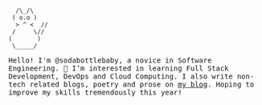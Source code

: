 
`  /\_/\`
<br>
` ( o.o )`
<br>
`  > ^ <  //`
<br>
` /     \//`
<br>
`(       )`
<br>
`  \_____/  `
<br>
<p>
  <samp>
    Hello! I'm @sodabottlebaby, a novice in Software Engineering. 🪼 I’m interested in learning Full Stack Development, DevOps and Cloud Computing. I also write non-tech related blogs, poetry and prose on <a href='minervamemoirs.com'>my blog</a>. Hoping to improve my skills tremendously this year! 
  </samp>
</p>

<!---
sodabottlebaby/sodabottlebaby is a ✨ special ✨ repository because its `README.md` (this file) appears on your GitHub profile.
You can click the Preview link to take a look at your changes.
--->
